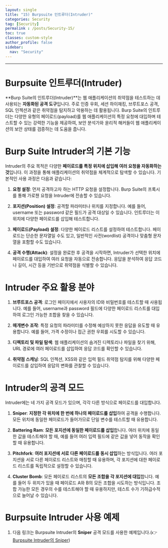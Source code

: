 ```yaml
---
layout: single
title: "15) Burpsuite 인트루더(Intruder)"
categories: Security
tag: [Security]
permalink : /posts/Security-15/
toc: true
classes: custom-style
author_profile: false
sidebar:
  nav: "Security"
---
```


<hr>

# Burpsuite 인트루더(Intruder)

**Burp Suite의 인트루더(Intruder)**는 웹 애플리케이션의 취약점을 테스트하는 데 사용되는 **자동화된 공격 도구**입니다. 주로 인증 우회, 세션 하이재킹, 브루트포스 공격, SQL 인젝션과 같은 취약점을 탐지하고 악용하는 데 활용됩니다. Burp Suite의 인트루더는 다양한 유형의 페이로드(payload)를 웹 애플리케이션의 특정 요청에 대입하며 테스트할 수 있는 강력한 기능을 제공하여, 보안 분석가와 윤리적 해커들이 웹 애플리케이션의 보안 상태를 검증하는 데 도움을 줍니다.

# Burp Suite Intruder의 기본 기능

Intruder의 주요 목적은 다양한 **페이로드를 특정 위치에 삽입해 여러 요청을 자동화하는 것**입니다. 이 과정을 통해 애플리케이션의 취약점을 체계적으로 탐색할 수 있습니다. 기본적인 사용 과정은 다음과 같습니다:

1. **요청 설정**: 먼저 공격하고자 하는 HTTP 요청을 설정합니다. Burp Suite의 프록시를 통해 가로챈 요청을 Intruder에 전송할 수 있습니다.

2. **포지션(Position) 설정**: 공격할 파라미터나 위치를 지정합니다. 예를 들어, username 또는 password 같은 필드가 공격 대상일 수 있습니다. 인트루더는 이 위치에 다양한 페이로드를 삽입해 테스트합니다.

3. **페이로드(Payload) 설정**: 다양한 페이로드 리스트를 설정하여 테스트합니다. 페이로드는 단순한 문자열일 수도 있고, 일반적인 사전(wordlist) 공격이나 맞춤형 문자열을 포함할 수도 있습니다.

4. **공격 수행(Attack)**: 설정을 완료한 후 공격을 시작하면, Intruder가 선택한 위치에 페이로드를 대입하여 여러 요청을 자동으로 전송합니다. 응답을 분석하여 응답 코드나 길이, 시간 등을 기반으로 취약점을 식별할 수 있습니다.

# Intruder 주요 활용 분야

1. **브루트포스 공격**: 로그인 페이지에서 사용자의 ID와 비밀번호를 테스트할 때 사용됩니다. 예를 들어, username과 password 필드에 다양한 페이로드 리스트를 대입하여 로그인 가능한 조합을 찾을 수 있습니다.

2. **매개변수 조작**: 특정 요청의 파라미터를 수정해 예상하지 못한 응답을 유도할 때 유용합니다. 예를 들어, 가격 수정이나 접근 권한 우회를 시도할 수 있습니다.

3. **디렉토리 및 파일 탐색**: 웹 애플리케이션의 숨겨진 디렉토리나 파일을 찾기 위해, URL 경로에 여러 페이로드를 삽입하여 응답 코드를 확인할 수 있습니다.

4. **취약점 스캐닝**: SQL 인젝션, XSS와 같은 입력 필드 취약점 탐지를 위해 다양한 페이로드를 삽입하여 응답의 변화를 관찰할 수 있습니다.

# Intruder의 공격 모드

Intruder에는 네 가지 공격 모드가 있으며, 각각 다른 방식으로 페이로드를 대입합니다.

1. **Sniper**: <b>지정한 각 위치에 한 번에 하나의 페이로드를 삽입</b>하여 공격을 수행합니다. 모든 위치에 동일한 페이로드가 들어가므로 단일 변수를 테스트할 때 유용합니다.

2. **Battering Ram**: <b>모든 포지션에 동일한 페이로드를 삽입</b>합니다. 여러 위치에 동일한 값을 테스트해야 할 때, 예를 들어 여러 입력 필드에 같은 값을 넣어 동작을 확인할 때 유용합니다.

3. **Pitchfork**: <b>여러 포지션에 서로 다른 페이로드를 동시 삽입</b>하는 방식입니다. 여러 포지션을 서로 다른 페이로드 리스트와 매칭할 때 유용하며, 각 포지션에 대한 페이로드 리스트를 독립적으로 설정할 수 있습니다.

4. **Cluster Bomb**: 모든 페이로드 리스트의 <b>모든 조합을 각 포지션에 대입</b>합니다. 예를 들어 두 위치가 있을 때 페이로드 A와 B의 모든 조합을 시도하는 방식입니다. 조합 가능한 모든 경우의 수를 테스트해야 할 때 유용하지만, 테스트 수가 기하급수적으로 늘어날 수 있습니다.

# Burpsuite Intruder 사용 예제

1. 다음 링크는 Burpsuite Intruder의 **Sniper** 공격 모드를 사용한 예제입니다.(👉 [Burpsuite Intruder의 Sniper](https://ehdgur5123.github.io/posts/Security-14/#%EB%B9%84%EB%B0%80%EB%B2%88%ED%98%B8-%EC%9E%AC%EC%84%A4%EC%A0%95-broken-authentication))





















